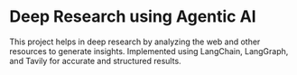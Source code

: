 # Deep Research using Agentic AI
This project helps in deep research by analyzing the web and other resources to generate insights. Implemented using LangChain, LangGraph, and Tavily for accurate and structured results.
